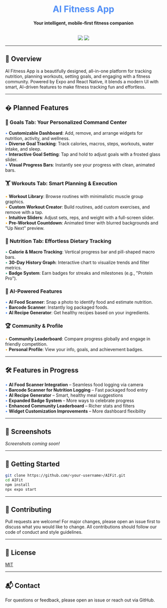
<div align="center">
  
  
  <h1 style="color:#4F8EF7;">AI Fitness App</h1>
  <p><b>Your intelligent, mobile-first fitness companion</b></p>
  <br>
  <img src="https://img.shields.io/badge/Expo-React%20Native-blue?style=for-the-badge" />
  <img src="https://img.shields.io/badge/AI%20Powered-Coming%20Soon-ff69b4?style=for-the-badge" />
</div>

---

## 🌟 Overview

AI Fitness App is a beautifully designed, all-in-one platform for tracking nutrition, planning workouts, setting goals, and engaging with a fitness community. Powered by Expo and React Native, it blends a modern UI with smart, AI-driven features to make fitness tracking fun and effortless.

---


## � Planned Features

### 🎯 Goals Tab: Your Personalized Command Center
<span style="color:#4F8EF7">•</span> <b>Customizable Dashboard</b>: Add, remove, and arrange widgets for nutrition, activity, and wellness.<br>
<span style="color:#4F8EF7">•</span> <b>Diverse Goal Tracking</b>: Track calories, macros, steps, workouts, water intake, and sleep.<br>
<span style="color:#4F8EF7">•</span> <b>Interactive Goal Setting</b>: Tap and hold to adjust goals with a frosted glass slider.<br>
<span style="color:#4F8EF7">•</span> <b>Visual Progress Bars</b>: Instantly see your progress with clean, animated bars.<br>

### 🏋️ Workouts Tab: Smart Planning & Execution
<span style="color:#F7B32B">•</span> <b>Workout Library</b>: Browse routines with minimalistic muscle group graphics.<br>
<span style="color:#F7B32B">•</span> <b>Custom Workout Creator</b>: Build routines, add custom exercises, and remove with a tap.<br>
<span style="color:#F7B32B">•</span> <b>Intuitive Sliders</b>: Adjust sets, reps, and weight with a full-screen slider.<br>
<span style="color:#F7B32B">•</span> <b>Pre-Workout Countdown</b>: Animated timer with blurred backgrounds and "Up Next" preview.<br>

### 🥗 Nutrition Tab: Effortless Dietary Tracking
<span style="color:#43AA8B">•</span> <b>Calorie & Macro Tracking</b>: Vertical progress bar and pill-shaped macro bars.<br>
<span style="color:#43AA8B">•</span> <b>30-Day History Graph</b>: Interactive chart to visualize trends and filter metrics.<br>
<span style="color:#43AA8B">•</span> <b>Badge System</b>: Earn badges for streaks and milestones (e.g., "Protein Pro").<br>

### 🤖 AI-Powered Features
<span style="color:#4F8EF7">•</span> <b>AI Food Scanner</b>: Snap a photo to identify food and estimate nutrition.<br>
<span style="color:#4F8EF7">•</span> <b>Barcode Scanner</b>: Instantly log packaged foods.<br>
<span style="color:#4F8EF7">•</span> <b>AI Recipe Generator</b>: Get healthy recipes based on your ingredients.<br>

### 🏆 Community & Profile
<span style="color:#F7B32B">•</span> <b>Community Leaderboard</b>: Compare progress globally and engage in friendly competition.<br>
<span style="color:#F7B32B">•</span> <b>Personal Profile</b>: View your info, goals, and achievement badges.<br>

---

## 🛠️ Features in Progress

<span style="color:#4F8EF7">•</span> <b>AI Food Scanner Integration</b> – Seamless food logging via camera<br>
<span style="color:#4F8EF7">•</span> <b>Barcode Scanner for Nutrition Logging</b> – Fast packaged food entry<br>
<span style="color:#4F8EF7">•</span> <b>AI Recipe Generator</b> – Smart, healthy meal suggestions<br>
<span style="color:#4F8EF7">•</span> <b>Expanded Badge System</b> – More ways to celebrate progress<br>
<span style="color:#4F8EF7">•</span> <b>Enhanced Community Leaderboard</b> – Richer stats and filters<br>
<span style="color:#4F8EF7">•</span> <b>Widget Customization Improvements</b> – More dashboard flexibility<br>

---

## 📱 Screenshots
*Screenshots coming soon!*

---

## 🏁 Getting Started

```sh
git clone https://github.com/<your-username>/AIFit.git
cd AIFit
npm install
npx expo start
```

---

## 🤝 Contributing

Pull requests are welcome! For major changes, please open an issue first to discuss what you would like to change. All contributions should follow our code of conduct and style guidelines.

---

## 📄 License

[MIT](LICENSE)

---

## 📬 Contact

For questions or feedback, please open an issue or reach out via GitHub.
